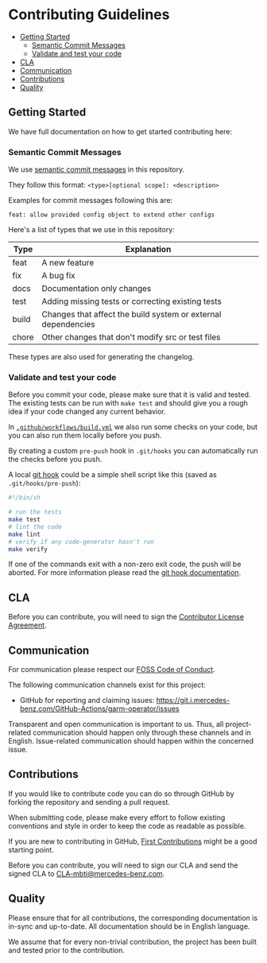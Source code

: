 # Contributing Guidelines

<!-- toc -->
- [Getting Started](#getting-started)
  - [Semantic Commit Messages](#semantic-commit-messages)
  - [Validate and test your code](#validate-and-test-your-code)
- [CLA](#cla)
- [Communication](#communication)
- [Contributions](#contributions)
- [Quality](#quality)
<!-- /toc -->

## Getting Started

We have full documentation on how to get started contributing here:

### Semantic Commit Messages

We use [semantic commit messages](https://www.conventionalcommits.org/en/v1.0.0/) in this repository.

They follow this format: `<type>[optional scope]: <description>`

Examples for commit messages following this are:

`feat: allow provided config object to extend other configs`

Here's a list of types that we use in this repository:

| Type  | Explanation                                                   |
|-------|---------------------------------------------------------------|
| feat  | A new feature                                                 |
| fix   | A bug fix                                                     |
| docs  | Documentation only changes                                    |
| test  | Adding missing tests or correcting existing tests             |
| build | Changes that affect the build system or external dependencies |
| chore | Other changes that don't modify src or test files             |

These types are also used for generating the changelog.

### Validate and test your code

Before you commit your code, please make sure that it is valid and tested. The existing tests can be run with `make test` and should give you a rough idea if your code changed any current behavior.

In [`.github/workflows/build.yml`](.github/workflows/build.yml) we also run some checks on your code, but you can also run them locally
before you push.

By creating a custom `pre-push` hook in `.git/hooks` you can automatically run the checks before you push.

A local [git hook](https://git-scm.com/book/en/v2/Customizing-Git-Git-Hooks) could be a simple shell script like this (saved as `.git/hooks/pre-push`):

```bash
#!/bin/sh

# run the tests
make test
# lint the code
make lint
# verify if any code-generator hasn't run
make verify
```

If one of the commands exit with a non-zero exit code, the push will be aborted. For more information please read the [git hook documentation](https://git-scm.com/book/en/v2/Customizing-Git-Git-Hooks).

## CLA

Before you can contribute, you will need to sign the [Contributor License Agreement](https://github.com/mercedes-benz/foss/blob/master/CONTRIBUTORS_LICENSE_AGREEMENT.md).

## Communication

For communication please respect our [FOSS Code of Conduct](https://github.com/mercedes-benz/foss/blob/master/CODE_OF_CONDUCT.md).

The following communication channels exist for this project:
- GitHub for reporting and claiming issues: https://git.i.mercedes-benz.com/GitHub-Actions/garm-operator/issues

Transparent and open communication is important to us. 
Thus, all project-related communication should happen only through these channels and in English. 
Issue-related communication should happen within the concerned issue.

## Contributions

If you would like to contribute code you can do so through GitHub by forking the repository and sending a pull request.

When submitting code, please make every effort to follow existing conventions and style in order to keep the code as readable as possible.

If you are new to contributing in GitHub, [First Contributions](https://github.com/firstcontributions/first-contributions) might be a good starting point.

Before you can contribute, you will need to sign our CLA and send the signed CLA to CLA-mbti@mercedes-benz.com.

## Quality
Please ensure that for all contributions, the corresponding documentation is in-sync and up-to-date. All documentation should be in English language. 

We assume that for every non-trivial contribution, the project has been built and tested prior to the contribution.
